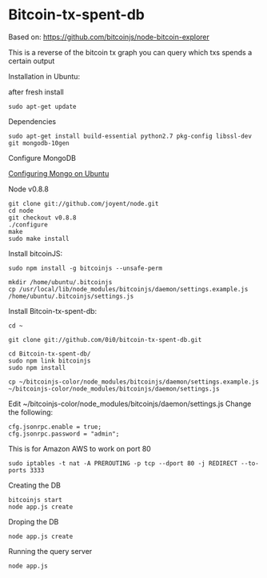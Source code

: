 Bitcoin-tx-spent-db
===============

Based on: https://github.com/bitcoinjs/node-bitcoin-explorer

This is a reverse of the bitcoin tx graph you can query which txs spends a certain output

Installation in Ubuntu:

after fresh install

    sudo apt-get update

Dependencies

    sudo apt-get install build-essential python2.7 pkg-config libssl-dev git mongodb-10gen

Configure MongoDB
    
[Configuring Mongo on Ubuntu](http://docs.mongodb.org/manual/tutorial/install-mongodb-on-ubuntu/)

Node v0.8.8

    git clone git://github.com/joyent/node.git
    cd node
    git checkout v0.8.8
    ./configure
    make
    sudo make install

Install bitcoinJS:

    sudo npm install -g bitcoinjs --unsafe-perm

    mkdir /home/ubuntu/.bitcoinjs
    cp /usr/local/lib/node_modules/bitcoinjs/daemon/settings.example.js /home/ubuntu/.bitcoinjs/settings.js

Install Bitcoin-tx-spent-db:

    cd ~

    git clone git://github.com/0i0/bitcoin-tx-spent-db.git

    cd Bitcoin-tx-spent-db/
    sudo npm link bitcoinjs
    sudo npm install

    cp ~/bitcoinjs-color/node_modules/bitcoinjs/daemon/settings.example.js ~/bitcoinjs-color/node_modules/bitcoinjs/daemon/settings.js

Edit ~/bitcoinjs-color/node_modules/bitcoinjs/daemon/settings.js
Change the following:

    cfg.jsonrpc.enable = true;
    cfg.jsonrpc.password = "admin";

This is for Amazon AWS to work on port 80

    sudo iptables -t nat -A PREROUTING -p tcp --dport 80 -j REDIRECT --to-ports 3333

Creating the DB

    bitcoinjs start
    node app.js create
    
Droping the DB

    node app.js create
    
Running the query server

    node app.js
